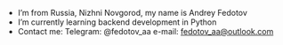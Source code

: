 - I’m from Russia, Nizhni Novgorod, my name is Andrey Fedotov
- I’m currently learning backend development in Python
- Contact me: 
Telegram: @fedotov_aa
e-mail: fedotov_aa@outlook.com

